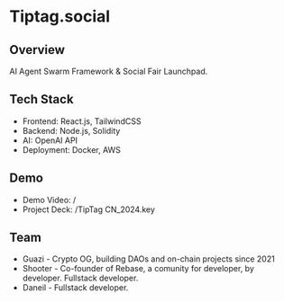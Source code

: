 # Tiptag.social

## Overview
AI Agent Swarm Framework & Social Fair Launchpad.

## Tech Stack
- Frontend: React.js, TailwindCSS
- Backend: Node.js, Solidity
- AI: OpenAI API
- Deployment: Docker, AWS

## Demo
- Demo Video: /
- Project Deck: /TipTag CN_2024.key

## Team
- Guazi - Crypto OG, building DAOs and on-chain projects since 2021 
- Shooter - Co-founder of Rebase, a comunity for developer, by developer. Fullstack developer. 
- Daneil - Fullstack developer.
